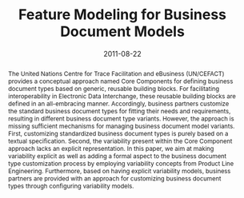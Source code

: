 ---
abstract: The United Nations Centre for Trace Facilitation and eBusiness (UN/CEFACT)
  provides a conceptual approach named Core Components for defining business document
  types based on generic, reusable building blocks. For facilitating interoperability
  in Electronic Data Interchange, these reusable building blocks are defined in an
  all-embracing manner. Accordingly, business partners customize the standard business
  document types for fitting their needs and requirements, resulting in different
  business document type variants. However, the approach is missing sufficient mechanisms
  for managing business document model variants. First, customizing standardized business
  document types is purely based on a textual specification. Second, the variability
  present within the Core Component approach lacks an explicit representation. In
  this paper, we aim at making variability explicit as well as adding a formal aspect
  to the business document type customization process by employing variability concepts
  from Product Line Engineering. Furthermore, based on having explicit variability
  models, business partners are provided with an approach for customizing business
  document types through configuring variability models.
authors:
- Christian Pichler
- Christian Huemer
date: '2011-08-22'
featured: false
publication_types:
- '0'
publishDate: '2011-08-22'
title: Feature Modeling for Business Document Models
url_pdf: ''
---